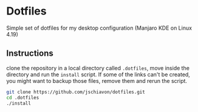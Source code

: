 # Dotfiles
Simple set of dotfiles for my desktop configuration (Manjaro KDE on Linux 4.19)

## Instructions
clone the repository in a local directory called `.dotfiles`, move inside the directory and run the `install` script. If some of the links can't be created, you might want to backup those files, remove them and rerun the script.

```bash
git clone https://github.com/jschiavon/dotfiles.git
cd .dotfiles
./install
```
